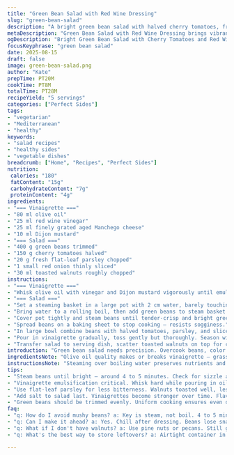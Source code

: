 ```yaml
---
title: "Green Bean Salad with Red Wine Dressing"
slug: "green-bean-salad"
description: "A bright green bean salad with halved cherry tomatoes, fresh parsley, crisp red onion, and crunchy toasted walnuts in a tangy vinaigrette with grated aged manchego cheese. Steamed beans barely tender for snap and vibrant color. Red wine vinegar anchors the dressing, balanced by Dijon mustard and olive oil. Walnut swap for texture twist instead of almonds. Simple yet layered flavors."
metaDescription: "Green Bean Salad with Red Wine Dressing brings vibrant flavors and textures together in a simple Mediterranean side. Refreshing and versatile."
ogDescription: "Bright Green Bean Salad with Cherry Tomatoes and Red Wine Dressing. Crisp, colorful, and packed with flavor—a perfect side or light lunch."
focusKeyphrase: "green bean salad"
date: 2025-08-15
draft: false
image: green-bean-salad.png
author: "Kate"
prepTime: PT20M
cookTime: PT8M
totalTime: PT28M
recipeYield: "5 servings"
categories: ["Perfect Sides"]
tags:
- "vegetarian"
- "Mediterranean"
- "healthy"
keywords:
- "salad recipes"
- "healthy sides"
- "vegetable dishes"
breadcrumb: ["Home", "Recipes", "Perfect Sides"]
nutrition: 
 calories: "180"
 fatContent: "15g"
 carbohydrateContent: "7g"
 proteinContent: "4g"
ingredients:
- "=== Vinaigrette ==="
- "80 ml olive oil"
- "25 ml red wine vinegar"
- "25 ml finely grated aged Manchego cheese"
- "10 ml Dijon mustard"
- "=== Salad ==="
- "400 g green beans trimmed"
- "150 g cherry tomatoes halved"
- "20 g fresh flat-leaf parsley chopped"
- "1 small red onion thinly sliced"
- "30 ml toasted walnuts roughly chopped"
instructions:
- "=== Vinaigrette ==="
- "Whisk olive oil with vinegar and Dijon mustard vigorously until emulsified. Fold in grated Manchego cheese last to keep some texture."
- "=== Salad ==="
- "Set a steaming basket in a large pot with 2 cm water, barely touching the base."
- "Bring water to a rolling boil, then add green beans to steam basket in a single layer."
- "Cover pot tightly and steam beans until tender-crisp and bright green, around 4 to 5 minutes. Listen for faint sizzle, watch for color pop. Avoid softening or dulling hues. Drain immediately."
- "Spread beans on a baking sheet to stop cooking — resists sogginess."
- "In large bowl combine beans with halved tomatoes, parsley, and sliced onion."
- "Pour in vinaigrette gradually, toss gently but thoroughly. Season with salt and fresh cracked black pepper to taste."
- "Transfer salad to serving dish, scatter toasted walnuts on top for crunch and earthiness."
introduction: "Green bean salad needs precision. Overcook beans, color fades, texture turns mushy — no. Under steam, tough, flavor lacking. Start with a tight steaming setup, water just kissing the steaming basket’s base. Rely on color shift more than clock. Beans snap with gentle resistance and glow vibrant. Cherry tomatoes add juicy bursts, parsley brings fresh greenness, red onion bites sharp contrast. Toasted walnuts swap well for almonds, brings deeper aroma and rustic crunch. Manchego cheese in dressing melts into the oil and vinegar mix, adding nutty tang but avoid powdery textures by grating just before mixing. No waste. You’ll master timing by sound and feel, not stopwatch. Dressing emulsification is key — oil and vinegar won’t combine without mustard as a binder. Pour slowly, whip hard. Salad holds nicely for an hour, flavors marry. Go easy on salt at first, dressings change intensity as it sits. Pair with stews, grilled meats or as light lunch. Real cook’s salad."
ingredientsNote: "Olive oil quality makes or breaks vinaigrette — grassy, robust flavor preferred; dull oil dulls all. Manchego cheese replaces kefalotyri, offers approachable tang and creamy bite; other hard cheeses like Pecorino useful too. Red wine vinegar preferences — a balanced acidity without overpowering fruitiness or sharpness. Parsley chopped fine, flat-leaf preferred for brightness without bitterness. Walnuts need toasting — dry pan toast until fragrant and slightly darker, watch for burning, turns bitter fast. Substitute walnuts with toasted pine nuts or pecans for variety. Green beans trimmed evenly to cook uniformly, thicker beans might need extra steam time but watch color. Red onion sliced thin to avoid harsh raw taste; soak briefly in cold water if too pungent."
instructionsNote: "Steaming over boiling water preserves nutrients and color better than boiling. Use a tight-fitting lid to keep heat and steam consistent. Water level critical — too high and beans boil, too low and steam stops. Check water mid-cook, top up with hot water if necessary. Don’t crowd beans; steam in batches if needed. Immediate cooling on baking sheet prevents carryover cooking and sogginess — important step often skipped. Dressing emulsification tricky — mustard acts as emulsifier, increasing viscosity, preventing separation. Add cheese last to keep some body, don’t over-mix or cheese becomes gluey. Toss salad gently to avoid bruising tomatoes and breaking beans. Dress just before serving if planning ahead; beans eventually lose snap. Toast nuts just before serving for max crunch and aroma retention. Always season at end; salt affects enzyme activity and texture during steaming if added early."
tips:
- "Steam beans until bright — around 4 to 5 minutes. Check for sizzle and vibrant green color. Cool on baking sheet immediately. No sogginess. Watch the pot closely."
- "Vinaigrette emulsification critical. Whisk hard while pouring in oil slowly. Mustard binds oil and vinegar. Grate cheese just before mixing — keep texture."
- "Use flat-leaf parsley for less bitterness. Walnuts toasted well, less than a minute. Switch nuts for variety — try pecans or toasted pine nuts."
- "Add salt to salad last. Vinaigrettes become stronger over time. Flavor evolves. Dress just before serving. Prevent wilting or soggy beans."
- "Green beans should be trimmed evenly. Uniform cooking ensures even doneness. If beans are thick — steam longer but monitor color closely."
faq:
- "q: How do I avoid mushy beans? a: Key is steam, not boil. 4 to 5 minutes max. Bright color equals doneness. Drain quickly. Cool fast."
- "q: Can I make it ahead? a: Yes. Chill after dressing. Beans lose snap if dressed too early. Store in fridge up to an hour but best fresh."
- "q: What if I don't have walnuts? a: Use pine nuts or pecans. Still get crunch. Just toast nuts right before serving."
- "q: What's the best way to store leftovers? a: Airtight container in fridge. Use within a day. Beans soften over time; add dressing fresh."

---
```

